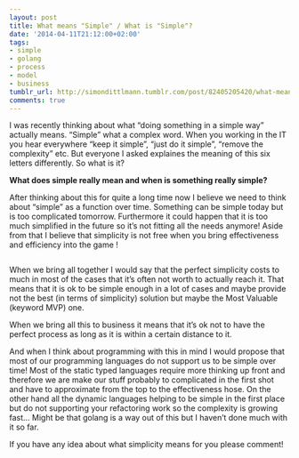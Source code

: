 ```yaml
---
layout: post
title: What means "Simple" / What is "Simple"?
date: '2014-04-11T21:12:00+02:00'
tags:
- simple
- golang
- process
- model
- business
tumblr_url: http://simondittlmann.tumblr.com/post/82405205420/what-means-simple-what-is-simple
comments: true
---
```

<p>I was recently thinking about what &#8220;doing something in a simple way&#8221; actually means. &#8220;Simple&#8221; what a complex word.
When you working in the IT you hear everywhere &#8220;keep it simple&#8221;, &#8220;just do it simple&#8221;, &#8220;remove the complexity&#8221; etc. But everyone I asked explaines the meaning of this six letters differently. So what is it?</p>

<p><strong>What does simple really mean and when is something really simple?</strong></p>

<p>After thinking about this for quite a long time now I believe we need to think about &#8220;simple&#8221; as a function over time. Something can be simple today but is too complicated tomorrow. Furthermore it could happen that it is too much simplified in the future so it&#8217;s not fitting all the needs anymore!
Aside from that I believe that simplicity is not free when you bring effectiveness and efficiency into the game&#160;!</p>

<p><img src="https://31.media.tumblr.com/e33a8fbf7e2c916b138e08a11441bae2/tumblr_inline_n3vqwnjqEK1rbq4zs.png" alt=""/></p>

<p>When we bring all together I would say that the perfect simplicity costs to much in most of the cases that it&#8217;s often not worth to actually reach it. That means that it is ok to be simple enough in a lot of cases and maybe provide not the best (in terms of simplicity) solution but maybe the Most Valuable (keyword MVP) one.</p>

<p>When we bring all this to business it means that it&#8217;s ok not to have the perfect process as long as it is within a certain distance to it.</p>

<p>And when I think about programming with this in mind I would propose that most of our programming languages do not support us to be simple over time! Most of the static typed languages require more thinking up front and therefore we are make our stuff probably to complicated in the first shot and have to approximate from the top to the effectiveness hose. On the other hand all the dynamic languages helping to be simple in the first place but do not supporting your refactoring work so the complexity is growing fast&#8230; Might be that golang is a way out of this but I haven&#8217;t done much with it so far.</p>

<p>If you have any idea about what simplicity means for you please comment!</p>
